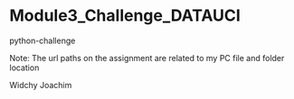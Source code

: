 # Module3_Challenge_DATAUCI
python-challenge

Note: The url paths on the assignment are related to my PC file and folder location 

Widchy Joachim
